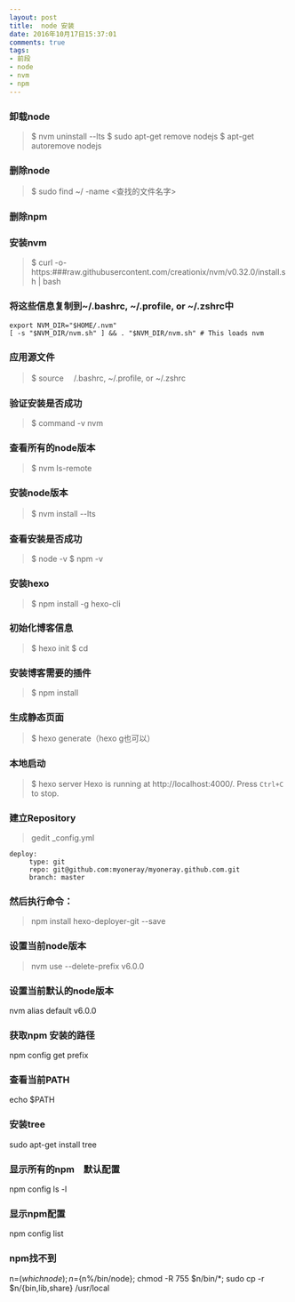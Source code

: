 ```yaml
---
layout: post
title:  node 安装
date: 2016年10月17日15:37:01
comments: true
tags:
- 前段
- node
- nvm
- npm
---
```



### 卸载node
>$  nvm uninstall --lts
>$  sudo apt-get remove nodejs
>$  apt-get autoremove nodejs

<!-- more -->

### 删除node
>$  sudo find ~/ -name <查找的文件名字>
### 删除npm

### 安装nvm
>$  curl -o- https:###raw.githubusercontent.com/creationix/nvm/v0.32.0/install.sh | bash

### 将这些信息复制到~/.bashrc, ~/.profile, or ~/.zshrc中
```
export NVM_DIR="$HOME/.nvm"
[ -s "$NVM_DIR/nvm.sh" ] && . "$NVM_DIR/nvm.sh" # This loads nvm
```

### 应用源文件
>$  source 　/.bashrc, ~/.profile, or ~/.zshrc

### 验证安装是否成功
>$  command -v nvm

### 查看所有的node版本
>$  nvm ls-remote

### 安装node版本
>$  nvm install --lts　　

### 查看安装是否成功
>$  node -v
>$  npm -v

### 安装hexo
>$  npm install -g hexo-cli

### 初始化博客信息
>$  hexo init <folder>
>$  cd <folder>

### 安装博客需要的插件
>$  npm install

### 生成静态页面
>$ hexo generate（hexo g也可以）

### 本地启动
>$  hexo server
>Hexo is running at http://localhost:4000/. Press `Ctrl+C` to stop.

### 建立Repository
>gedit  _config.yml

```
deploy:
     type: git
     repo: git@github.com:myoneray/myoneray.github.com.git
     branch: master
```
### 然后执行命令：
> npm install hexo-deployer-git --save

### 设置当前node版本
>nvm use --delete-prefix v6.0.0

### 设置当前默认的node版本
nvm alias default v6.0.0

### 获取npm 安装的路径
npm config get prefix

### 查看当前PATH
echo  $PATH

### 安装tree
sudo apt-get install tree

### 显示所有的npm　默认配置
npm config ls -l

### 显示npm配置
npm config list

### npm找不到
n=$(which node);n=${n%/bin/node}; chmod -R 755 $n/bin/*; sudo cp -r $n/{bin,lib,share} /usr/local

